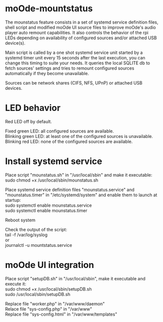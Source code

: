 # moOde-mountstatus

The mounstatus feature consists in a set of systemd service definition files, shell script and modified moOde UI source files to improve moOde's audio player auto remount capabilities.
It also controls the behavior of the rpi LEDs depending on availability of configured sources and/or attached USB device(s).

Main script is called by a one shot systemd service unit started by a systemd timer unit every 15 seconds after the last execution, you can change this timing to suite your needs. It queries the local SQLITE db to fetch sources' settings and tries to remount configured sources automatically if they become unavailable.

Sources can be network shares (CIFS, NFS, UPnP) or attached USB devices.

# LED behavior

Red LED off by default.

Fixed green LED: all configured sources are available. \
Blinking green LED: at least one of the configured sources is unavailable. \
Blinking red LED: none of the configured sources are available.

# Install systemd service

Place script "mounstatus.sh" in "/usr/local/sbin" and make it executable: \
sudo chmod +x /usr/local/sbin/mounstatus.sh

Place systemd service definition files "mounstatus.service" and "mounstatus.timer" in "/etc/systemd/system" and enable them to launch at startup: \
sudo systemctl enable mounstatus.service \
sudo systemctl enable mounstatus.timer

Reboot system

Check the output of the script: \
tail -f /var/log/syslog \
or \
journalctl -u mountstatus.service

# moOde UI integration

Place script "setupDB.sh" in "/usr/local/sbin", make it executable and execute it: \
sudo chmod +x /usr/local/sbin/setupDB.sh \
sudo /usr/local/sbin/setupDB.sh

Replace file "worker.php" in "/var/www/daemon" \
Relace file "sys-config.php" in "/var/www" \
Replace file "sys-config.html" in "/var/www/templates"
